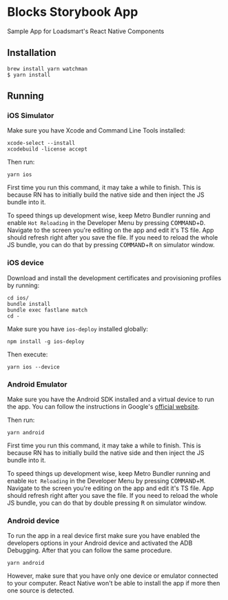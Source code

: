 # Blocks Storybook App
Sample App for Loadsmart's React Native Components

## Installation

```
brew install yarn watchman
$ yarn install
```

## Running

### iOS Simulator

Make sure you have Xcode and Command Line Tools installed:

```
xcode-select --install
xcodebuild -license accept
```

Then run:

```
yarn ios
```

First time you run this command, it may take a while to finish. This is because RN has to initially build the native side and then inject the JS bundle into it.

To speed things up development wise, keep Metro Bundler running and enable `Hot Reloading` in the Developer Menu by pressing <kbd>COMMAND</kbd>+<kbd>D</kbd>. Navigate to the screen you're editing on the app and edit it's TS file. App should refresh right after you save the file. If you need to reload the whole JS bundle, you can do that by pressing <kbd>COMMAND</kbd>+<kbd>R</kbd> on simulator window.

### iOS device

Download and install the development certificates and provisioning profiles by running:

```
cd ios/
bundle install
bundle exec fastlane match
cd -
```

Make sure you have `ios-deploy` installed globally:

```
npm install -g ios-deploy
```

Then execute:

```
yarn ios --device
```

### Android Emulator

Make sure you have the Android SDK installed and a virtual device to run the app. You can follow the instructions in Google's [official website](https://developer.android.com/studio/install).

Then run:

```
yarn android
```

First time you run this command, it may take a while to finish. This is because RN has to initially build the native side and then inject the JS bundle into it.

To speed things up development wise, keep Metro Bundler running and enable `Hot Reloading` in the Developer Menu by pressing <kbd>COMMAND</kbd>+<kbd>M</kbd>. Navigate to the screen you're editing on the app and edit it's TS file. App should refresh right after you save the file. If you need to reload the whole JS bundle, you can do that by double pressing <kbd>R</kbd> on simulator window.

### Android device

To run the app in a real device first make sure you have enabled the developers options in your Android device and activated the ADB Debugging. After that you can follow the same procedure.

```
yarn android
```

However, make sure that you have only one device or emulator connected to your computer. React Native won't be able to install the app if more then one source is detected.
